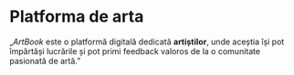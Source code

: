 # Platforma de arta

„*ArtBook* este o platformă digitală dedicată **artiștilor**, unde aceștia își pot împărtăși lucrările și pot primi feedback valoros de la o comunitate pasionată de artă.”
